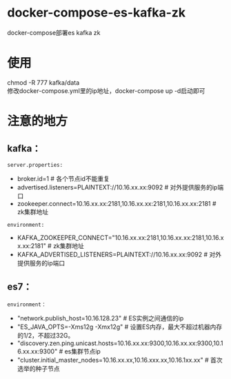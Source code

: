 # docker-compose-es-kafka-zk
docker-compose部署es kafka zk

# 使用  
chmod -R 777 kafka/data  
修改docker-compose.yml里的ip地址，docker-compose up -d启动即可  

# 注意的地方  
## kafka：
`server.properties:`  
- broker.id=1 # 各个节点id不能重复  
- advertised.listeners=PLAINTEXT://10.16.xx.xx:9092 # 对外提供服务的ip端口  
- zookeeper.connect=10.16.xx.xx:2181,10.16.xx.xx:2181,10.16.xx.xx:2181 # zk集群地址    
  
`environment:`  
- KAFKA_ZOOKEEPER_CONNECT="10.16.xx.xx:2181,10.16.xx.xx:2181,10.16.xx.xx:2181" # zk集群地址    
- KAFKA_ADVERTISED_LISTENERS=PLAINTEXT://10.16.xx.xx:9092 # 对外提供服务的ip端口  
  
## es7：  
`environment：`   
- "network.publish_host=10.16.128.23" # ES实例之间通信的ip  
- "ES_JAVA_OPTS=-Xms12g -Xmx12g" # 设置ES内存，最大不超过机器内存的1/2，不超过32G。  
- "discovery.zen.ping.unicast.hosts=10.16.xx.xx:9300,10.16.xx.xx:9300,10.16.xx.xx:9300" # es集群节点ip  
- "cluster.initial_master_nodes=10.16.xx.xx,10.16.xxx.xx,10.16.1xx.xx" #  首次选举的种子节点  

















